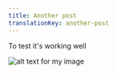 ```yaml
---
title: Another post
translationKey: another-post
---
```

To test it's working well

![alt text for my image](https://images.unsplash.com/photo-1584598147860-91176b269d74?ixlib=rb-1.2.1&auto=format&fit=crop&w=1000&q=80 "Image Title Text")
